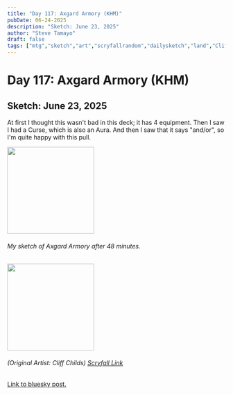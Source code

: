 ```yaml
---
title: "Day 117: Axgard Armory (KHM)"
pubDate: 06-24-2025
description: "Sketch: June 23, 2025"
author: "Steve Tamayo"
draft: false
tags: ["mtg","sketch","art","scryfallrandom","dailysketch","land","Cliff Childs"]
---
```

# Day 117: Axgard Armory (KHM)
## Sketch: June 23, 2025


At first I thought this wasn't bad in this deck; it has 4 equipment. Then I saw I had a Curse, which is also an Aura. And then I saw that it says "and/or", so I'm quite happy with this pull.


<img src="https://cdn.bsky.app/img/feed_fullsize/plain/did:plc:vlb3baqyfxfheceuqyubujfl/bafkreihe4yszzsoisadmxdgsmw4k7hceqr6fvo7jpk7rfbi3tyylpwcw5q@jpeg" height="200">


###### My sketch of Axgard Armory after 48 minutes.
<img src="https://cards.scryfall.io/large/front/f/9/f9c77d35-8418-48fb-b7d7-7cfa763545c5.jpg?1631052487" height="200">


###### (Original Artist: Cliff Childs) [Scryfall Link](https://scryfall.com/card/khm/250/axgard-armory)


[Link to bluesky post.](https://bsky.app/profile/sorocoroto.bsky.social/post/3lsffiq4d2s2x)